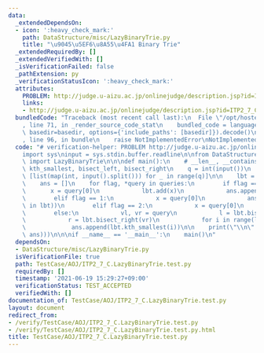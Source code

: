 ```yaml
---
data:
  _extendedDependsOn:
  - icon: ':heavy_check_mark:'
    path: DataStructure/misc/LazyBinaryTrie.py
    title: "\u9045\u5EF6\u8A55\u4FA1 Binary Trie"
  _extendedRequiredBy: []
  _extendedVerifiedWith: []
  _isVerificationFailed: false
  _pathExtension: py
  _verificationStatusIcon: ':heavy_check_mark:'
  attributes:
    PROBLEM: http://judge.u-aizu.ac.jp/onlinejudge/description.jsp?id=ITP2_7_C
    links:
    - http://judge.u-aizu.ac.jp/onlinejudge/description.jsp?id=ITP2_7_C
  bundledCode: "Traceback (most recent call last):\n  File \"/opt/hostedtoolcache/Python/3.9.6/x64/lib/python3.9/site-packages/onlinejudge_verify/documentation/build.py\"\
    , line 71, in _render_source_code_stat\n    bundled_code = language.bundle(stat.path,\
    \ basedir=basedir, options={'include_paths': [basedir]}).decode()\n  File \"/opt/hostedtoolcache/Python/3.9.6/x64/lib/python3.9/site-packages/onlinejudge_verify/languages/python.py\"\
    , line 96, in bundle\n    raise NotImplementedError\nNotImplementedError\n"
  code: "# verification-helper: PROBLEM http://judge.u-aizu.ac.jp/onlinejudge/description.jsp?id=ITP2_7_C\n\
    import sys\ninput = sys.stdin.buffer.readline\n\nfrom DataStructure.misc.LazyBinaryTrie\
    \ import LazyBinaryTrie\n\n\ndef main():\n    # __len__, __contains__, add, remove,\
    \ kth_smallest, bisect_left, bisect_right\n    q = int(input())\n    queries =\
    \ [list(map(int, input().split())) for _ in range(q)]\n\n    lbt = LazyBinaryTrie()\n\
    \    ans = []\n    for flag, *query in queries:\n        if flag == 0:\n     \
    \       x = query[0]\n            lbt.add(x)\n            ans.append(len(lbt))\n\
    \        elif flag == 1:\n            x = query[0]\n            ans.append(int(x\
    \ in lbt))\n        elif flag == 2:\n            x = query[0]\n            lbt.remove(x)\n\
    \        else:\n            vl, vr = query\n            l = lbt.bisect_left(vl)\n\
    \            r = lbt.bisect_right(vr)\n            for i in range(l, r):\n   \
    \             ans.append(lbt.kth_smallest(i))\n\n    print(\"\\n\".join(map(str,\
    \ ans)))\n\n\nif __name__ == '__main__':\n    main()\n"
  dependsOn:
  - DataStructure/misc/LazyBinaryTrie.py
  isVerificationFile: true
  path: TestCase/AOJ/ITP2_7_C.LazyBinaryTrie.test.py
  requiredBy: []
  timestamp: '2021-06-19 15:29:27+09:00'
  verificationStatus: TEST_ACCEPTED
  verifiedWith: []
documentation_of: TestCase/AOJ/ITP2_7_C.LazyBinaryTrie.test.py
layout: document
redirect_from:
- /verify/TestCase/AOJ/ITP2_7_C.LazyBinaryTrie.test.py
- /verify/TestCase/AOJ/ITP2_7_C.LazyBinaryTrie.test.py.html
title: TestCase/AOJ/ITP2_7_C.LazyBinaryTrie.test.py
---
```

